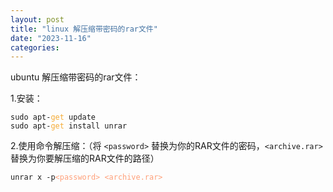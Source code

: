 ```yaml
---
layout: post
title: "linux 解压缩带密码的rar文件"
date: "2023-11-16"
categories: 
---
```

<p>ubuntu 解压缩带密码的rar文件：</p>

<p>1.安装：</p>

<pre>
<code>sudo apt-<span style="color:#f5ab35">get</span> update
sudo apt-<span style="color:#f5ab35">get</span> install unrar</code></pre>

<p>2.使用命令解压缩：（将 <code>&lt;password&gt;</code> 替换为你的RAR文件的密码，<code>&lt;archive.rar&gt;</code> 替换为你要解压缩的RAR文件的路径）</p>

<pre>
<code>unrar x -p<span style="color:#ffa07a">&lt;</span><span style="color:#ffa07a">password</span><span style="color:#ffa07a">&gt;</span> <span style="color:#ffa07a">&lt;</span><span style="color:#ffa07a">archive.rar</span><span style="color:#ffa07a">&gt;</span></code></pre>

<p>&nbsp;</p>

